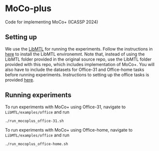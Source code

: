 # MoCo-plus
Code for implementing MoCo+  (ICASSP 2024)

## Setting up

We use the [LibMTL](https://github.com/median-research-group/LibMTL.git) for running the experiments. Follow the instructions in [here](https://github.com/heshandevaka/MoCo-plus/tree/main/LibMTL) to install the LibMTL environemnt. Note that, instead of using the LibMTL folder provided in the original source repo, use the LibMTL folder provided with this repo, which includes implementation of MoCo+. You will also have to include the datasets for Office-31 and Office-home tasks before running experiments. Instructions to setting up the office tasks is provided [here](https://github.com/heshandevaka/MoCo-plus/tree/main/LibMTL/examples/office). 

## Running experiments
To run experiments with MoCo+ using Office-31, navigate to `LibMTL/examples/office` and run 
   ```shell
   ./run_mocoplus_office-31.sh
   ```
To run experiments with MoCo+ using Office-home, navigate to `LibMTL/examples/office` and run 
   ```shell
   ./run_mocoplus_office-home.sh
   ```
